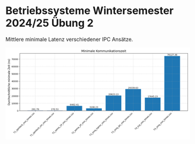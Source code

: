# Betriebssysteme Wintersemester 2024/25 Übung 2
Mittlere minimale Latenz verschiedener IPC Ansätze.

![Mein Bild](outputs/barplot_means.png)
